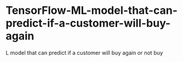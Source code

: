 # TensorFlow-ML-model-that-can-predict-if-a-customer-will-buy-again
L model that can predict if a customer will buy again or not buy
